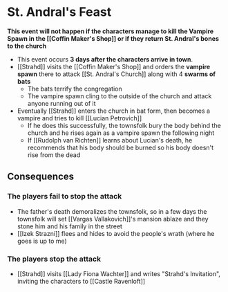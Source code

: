 # St. Andral's Feast
**This event will not happen if the characters manage to kill the Vampire Spawn in the [[Coffin Maker's Shop]] or if they return St. Andral's bones to the church**

* This event occurs **3 days after the characters arrive in town**.
* [[Strahd]] visits the [[Coffin Maker's Shop]] and orders the **vampire spawn** there to attack [[St. Andral's Church]] along with 4 **swarms of bats**
  * The bats terrify the congregation
  * The vampire spawn cling to the outside of the church and attack anyone running out of it
* Eventually [[Strahd]] enters the church in bat form, then becomes a vampire and tries to kill [[Lucian Petrovich]]
  * If he does this successfully, the townsfolk bury the body behind the church and he rises again as a vampire spawn the following night
  * If [[Rudolph van Richten]] learns about Lucian's death, he recommends that his body should be burned so his body doesn't rise from the dead

## Consequences

### The players fail to stop the attack
* The father's death demoralizes the townsfolk, so in a few days the townsfolk will set [[Vargas Vallakovich]]'s mansion ablaze and they stone him and his family in the street
* [[Izek Strazni]] flees and hides to avoid the people's wrath (where he goes is up to me)

### The players stop the attack
* [[Strahd]] visits [[Lady Fiona Wachter]] and writes "Strahd's Invitation", inviting the characters to [[Castle Ravenloft]]